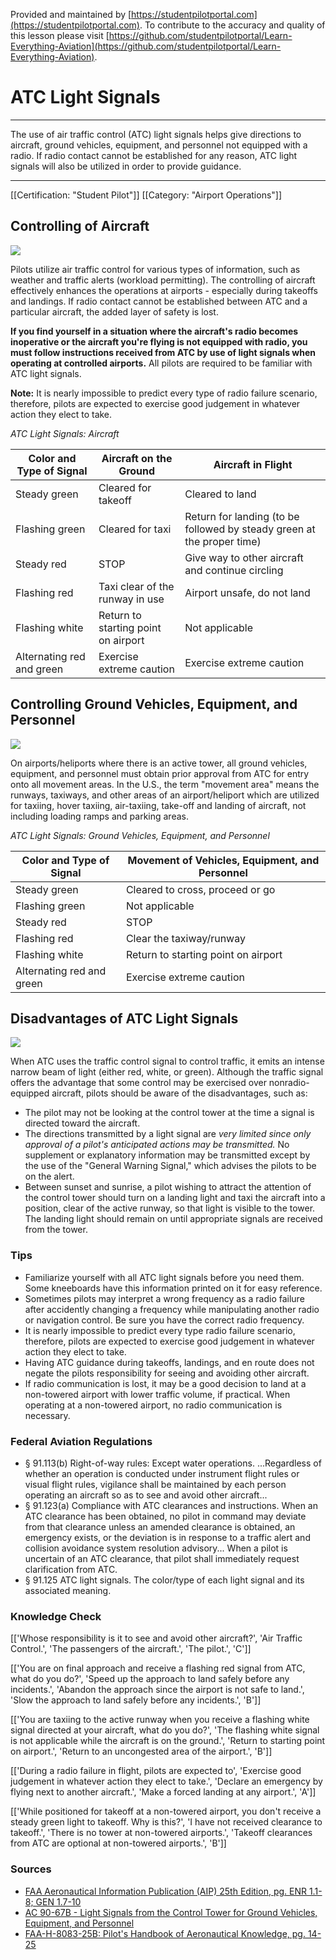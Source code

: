 <!--

*************************************************
Copyright © 2018 by Othneil I. Drew and Student Pilot Portal.

None of the material in this Work supersedes any documents,
procedures, or regulations issued by the Federal Aviation
Administration.

The Licensors does NOT claim copyright on any material published herein
that was taken from United States government sources.

Licensed under the Apache License, Version 2.0 (the "License");
you may not use this file except in compliance with the License.
You may obtain a copy of the License at

http://www.apache.org/licenses/LICENSE-2.0

Unless required by applicable law or agreed to in writing, software
distributed under the License is distributed on an "AS IS" BASIS,
WITHOUT WARRANTIES OR CONDITIONS OF ANY KIND, either express or implied.
See the License for the specific language governing permissions and
limitations under the License.

-->
Provided and maintained by [https://studentpilotportal.com](https://studentpilotportal.com). To contribute to the accuracy and quality of this lesson please visit [https://github.com/studentpilotportal/Learn-Everything-Aviation](https://github.com/studentpilotportal/Learn-Everything-Aviation).

<!-- DO NOT CHANGE OR ALTER TEXT ABOVE -->



# ATC Light Signals

---

The use of air traffic control (ATC) light signals helps give directions to aircraft, ground vehicles, equipment, and personnel not equipped with a radio. If radio contact cannot be established for any reason, ATC light signals will also be utilized in order to provide guidance.

---


[[Certification: "Student Pilot"]]
[[Category: "Airport Operations"]]



## Controlling of Aircraft

![](https://s3.us-east-2.amazonaws.com/media.studentpilotportal.com/images/lesson-graphics/0003-1221354760.png)

Pilots utilize air traffic control for various types of information, such as weather and traffic alerts (workload permitting). The controlling of aircraft effectively enhances the operations at airports - especially during takeoffs and landings. If radio contact cannot be established between ATC and a particular aircraft, the added layer of safety is lost.

**If you find yourself in a situation where the aircraft's radio becomes inoperative or the aircraft you're flying is not equipped with radio, you must follow instructions received from ATC by use of light signals when operating at controlled airports.** All pilots are required to be familiar with ATC light signals.

**Note:** It is nearly impossible to predict every type of radio failure scenario, therefore, pilots are expected to exercise good judgement in whatever action they elect to take.

_ATC Light Signals: Aircraft_

Color and Type of Signal | Aircraft on the Ground | Aircraft in Flight
------------- | ------------- | ------------- |
Steady green | Cleared for takeoff | Cleared to land
Flashing green | Cleared for taxi | Return for landing (to be followed by steady green at the proper time)
Steady red | STOP | Give way to other aircraft and continue circling
Flashing red | Taxi clear of the runway in use | Airport unsafe, do not land
Flashing white | Return to starting point on airport | Not applicable
Alternating red and green | Exercise extreme caution | Exercise extreme caution



## Controlling Ground Vehicles, Equipment, and Personnel

![](https://s3.us-east-2.amazonaws.com/media.studentpilotportal.com/images/lesson-graphics/0003-1627987889.png)

On airports/heliports where there is an active tower, all ground vehicles, equipment, and personnel must obtain prior approval from ATC for entry onto all movement areas. In the U.S., the term "movement area" means the runways, taxiways, and other areas of an airport/heliport which are utilized for taxiing, hover taxiing, air-taxiing, take-off and landing of aircraft, not including loading ramps and parking areas.

_ATC Light Signals: Ground Vehicles, Equipment, and Personnel_

Color and Type of Signal | Movement of Vehicles, Equipment, and Personnel
------------- | -------------
Steady green | Cleared to cross, proceed or go
Flashing green | Not applicable
Steady red | STOP
Flashing red | Clear the taxiway/runway
Flashing white | Return to starting point on airport
Alternating red and green | Exercise extreme caution



## Disadvantages of ATC Light Signals

![](https://s3.us-east-2.amazonaws.com/media.studentpilotportal.com/images/lesson-graphics/0003-6908978871.png)

When ATC uses the traffic control signal to control traffic, it emits an intense narrow beam of light (either red, white, or green). Although the traffic signal offers the advantage that some control may be exercised over nonradio-equipped aircraft, pilots should be aware of the disadvantages, such as:
- The pilot may not be looking at the control tower at the time a signal is directed toward the aircraft.
- The directions transmitted by a light signal are _very limited since only approval of a pilot's anticipated actions may be transmitted._ No supplement or explanatory information may be transmitted except by the use of the "General Warning Signal," which advises the pilots to be on the alert.
- Between sunset and sunrise, a pilot wishing to attract the attention of the control tower should turn on a landing light and taxi the aircraft into a position, clear of the active runway, so that light is visible to the tower. The landing light should remain on until appropriate signals are received from the tower.



### Tips

- Familiarize yourself with all ATC light signals before you need them. Some kneeboards have this information printed on it for easy reference.
- Sometimes pilots may interpret a wrong frequency as a radio failure after accidently changing a frequency while manipulating another radio or navigation control. Be sure you have the correct radio frequency.
- It is nearly impossible to predict every type radio failure scenario, therefore, pilots are expected to exercise good judgement in whatever action they elect to take.
- Having ATC guidance during takeoffs, landings, and en route does not negate the pilots responsibility for seeing and avoiding other aircraft.
- If radio communication is lost, it may be a good decision to land at a non-towered airport with lower traffic volume, if practical. When operating at a non-towered airport, no radio communication is necessary.



### Federal Aviation Regulations

- <span class="badge-warning font-w700 px-1">&#167; 91.113(b)</span> Right-of-way rules: Except water operations. ...Regardless of whether an operation is conducted under instrument flight rules or visual flight rules, vigilance shall be maintained by each person operating an aircraft so as to see and avoid other aircraft...
- <span class="badge-warning font-w700 px-1">&#167; 91.123(a)</span> Compliance with ATC clearances and instructions. When an ATC clearance has been obtained, no pilot in command may deviate from that clearance unless an amended clearance is obtained, an emergency exists, or the deviation is in response to a traffic alert and collision avoidance system resolution advisory... When a pilot is uncertain of an ATC clearance, that pilot shall immediately request clarification from ATC.
- <span class="badge-warning font-w700 px-1">&#167; 91.125</span> ATC light signals. The color/type of each light signal and its associated meaning.



### Knowledge Check

[['Whose responsibility is it to see and avoid other aircraft?', 'Air Traffic Control.', 'The passengers of the aircraft.', 'The pilot.', 'C']]

[['You are on final approach and receive a flashing red signal from ATC, what do you do?', 'Speed up the approach to land safely before any incidents.', 'Abandon the approach since the airport is not safe to land.', 'Slow the approach to land safely before any incidents.', 'B']]

[['You are taxiing to the active runway when you receive a flashing white signal directed at your aircraft, what do you do?', 'The flashing white signal is not applicable while the aircraft is on the ground.', 'Return to starting point on airport.', 'Return to an uncongested area of the airport.', 'B']]

[['During a radio failure in flight, pilots are expected to', 'Exercise good judgement in whatever action they elect to take.', 'Declare an emergency by flying next to another aircraft.', 'Make a forced landing at any airport.', 'A']]

[['While positioned for takeoff at a non-towered airport, you don't receive a steady green light to takeoff. Why is this?', 'I have not received clearance to takeoff.', 'There is no tower at non-towered airports.', 'Takeoff clearances from ATC are optional at non-towered airports.', 'B']]



### Sources

- [FAA Aeronautical Information Publication (AIP) 25th Edition, pg. ENR 1.1-8; GEN 1.7-10](https://www.faa.gov/air_traffic/publications)
- [AC 90-67B - Light Signals from the Control Tower for Ground Vehicles, Equipment, and Personnel](https://www.faa.gov/regulations_policies/advisory_circulars/index.cfm/go/document.information/documentID/23122)
- [FAA-H-8083-25B: Pilot's Handbook of Aeronautical Knowledge, pg. 14-25](http://studentpilotportal.com/books/aeronautical-knowledge-handbook)
